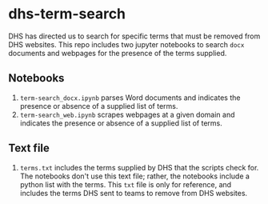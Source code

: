 # dhs-term-search
DHS has directed us to search for specific terms that must be removed from DHS websites. This repo includes two jupyter notebooks to search `docx` documents and webpages for the presence of the terms supplied.

## Notebooks
1. `term-search_docx.ipynb` parses Word documents and indicates the presence or absence of a supplied list of terms.
2. `term-search_web.ipynb` scrapes webpages at a given domain and indicates the presence or absence of a supplied list of terms.

## Text file
1. `terms.txt` includes the terms supplied by DHS that the scripts check for. The notebooks don't use this text file; rather, the notebooks include a python list with the terms. This `txt` file is only for reference, and includes the terms DHS sent to teams to remove from DHS websites.
